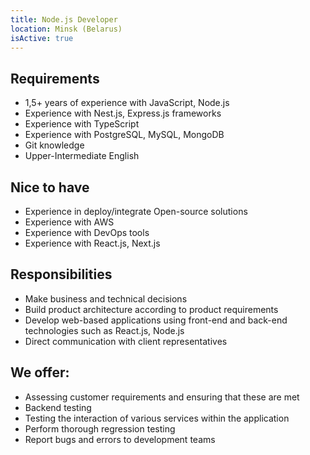 ```yaml
---
title: Node.js Developer
location: Minsk (Belarus)
isActive: true
---
```

 
## **Requirements**

* 1,5+ years of experience with JavaScript, Node.js
* Experience with Nest.js, Express.js frameworks
* Experience with TypeScript
* Experience with PostgreSQL, MySQL, MongoDB
* Git knowledge
* Upper-Intermediate English

## **Nice to have**

* Experience in deploy/integrate Open-source solutions
* Experience with AWS
* Experience with DevOps tools
* Experience with React.js, Next.js

## **Responsibilities**

* Make business and technical decisions
* Build product architecture according to product requirements
* Develop web-based applications using front-end and back-end technologies such as React.js, Node.js
* Direct communication with client representatives

## **We offer:**

* Assessing customer requirements and ensuring that these are met
* Backend testing
* Testing the interaction of various services within the application
* Perform thorough regression testing
* Report bugs and errors to development teams